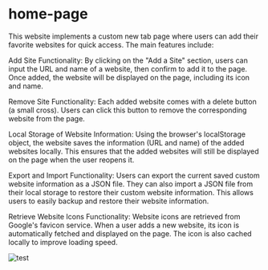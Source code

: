# home-page
This website implements a custom new tab page where users can add their favorite websites for quick access. The main features include:

Add Site Functionality: By clicking on the "Add a Site" section, users can input the URL and name of a website, then confirm to add it to the page. Once added, the website will be displayed on the page, including its icon and name.

Remove Site Functionality: Each added website comes with a delete button (a small cross). Users can click this button to remove the corresponding website from the page.

Local Storage of Website Information: Using the browser's localStorage object, the website saves the information (URL and name) of the added websites locally. This ensures that the added websites will still be displayed on the page when the user reopens it.

Export and Import Functionality: Users can export the current saved custom website information as a JSON file. They can also import a JSON file from their local storage to restore their custom website information. This allows users to easily backup and restore their website information.

Retrieve Website Icons Functionality: Website icons are retrieved from Google's favicon service. When a user adds a new website, its icon is automatically fetched and displayed on the page. The icon is also cached locally to improve loading speed.



![test](https://github.com/MemeCats/home-page/assets/166717240/7e6fb54a-a1d3-4a48-91a7-c7c97336b136)
